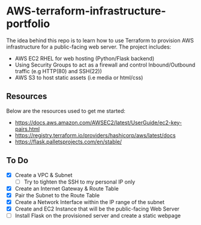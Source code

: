# AWS-terraform-infrastructure-portfolio

The idea behind this repo is to learn how to use Terraform to provision AWS infrastructure for a public-facing web server. The project includes:
 - AWS EC2 RHEL for web hosting (Python/Flask backend)
 - Using Security Groups to act as a firewall and control Inbound/Outbound traffic (e.g HTTP(80) and SSH(22))
 - AWS S3 to host static assets (i.e media or html/css)

## Resources

Below are the resources used to get me started:
- https://docs.aws.amazon.com/AWSEC2/latest/UserGuide/ec2-key-pairs.html
- https://registry.terraform.io/providers/hashicorp/aws/latest/docs
- https://flask.palletsprojects.com/en/stable/

## To Do

- [x] Create a VPC & Subnet 
    - [ ] Try to tighten the SSH to my personal IP only
- [x] Create an Internet Gateway & Route Table
- [x] Pair the Subnet to the Route Table
- [x] Create a Network Interface within the IP range of the subnet
- [x] Create and EC2 Instance that will be the public-facing Web Server
- [ ] Install Flask on the provisioned server and create a static webpage

